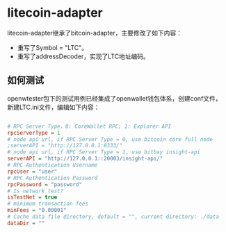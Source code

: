 # litecoin-adapter

litecoin-adapter继承了bitcoin-adapter，主要修改了如下内容：

- 重写了Symbol = "LTC"。
- 重写了addressDecoder，实现了LTC地址编码。

## 如何测试

openwtester包下的测试用例已经集成了openwallet钱包体系，创建conf文件，新建LTC.ini文件，编辑如下内容：

```ini

# RPC Server Type，0: CoreWallet RPC; 1: Explorer API
rpcServerType = 1
# node api url, if RPC Server Type = 0, use bitcoin core full node
;serverAPI = "http://127.0.0.1:8333/"
# node api url, if RPC Server Type = 1, use bitbay insight-api
serverAPI = "http://127.0.0.1::20003/insight-api/"
# RPC Authentication Username
rpcUser = "user"
# RPC Authentication Password
rpcPassword = "password"
# Is network test?
isTestNet = true
# minimum transaction fees
minFees = "0.00001"
# Cache data file directory, default = "", current directory: ./data
dataDir = ""

```

